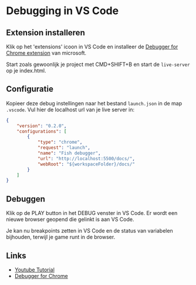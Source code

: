 # Debugging in VS Code

## Extension installeren

Klik op het 'extensions' icoon in VS Code en installeer de [Debugger for Chrome extension](https://marketplace.visualstudio.com/items?itemName=msjsdiag.debugger-for-chrome) van microsoft.

Start zoals gewoonlijk je project met CMD+SHIFT+B en start de `live-server` op je index.html.

## Configuratie

Kopieer deze debug instellingen naar het bestand `launch.json` in de map `.vscode`. 
Vul hier de localhost url van je live server in:

```json
{
    "version": "0.2.0",
    "configurations": [
        {
            "type": "chrome",
            "request": "launch",
            "name": "Fish debugger",
            "url": "http://localhost:5500/docs/",
            "webRoot": "${workspaceFolder}/docs/"
        }
    ]
}
```

## Debuggen

Klik op de PLAY button in het DEBUG venster in VS Code. Er wordt een nieuwe browser geopend die gelinkt is aan VS Code.

Je kan nu breakpoints zetten in VS Code en de status van variabelen bijhouden, terwijl je game runt in de browser. 

## Links

- [Youtube Tutorial](https://www.youtube.com/watch?v=4v_Fhq2E1Oo)
- [Debugger for Chrome](https://marketplace.visualstudio.com/items?itemName=msjsdiag.debugger-for-chrome)
